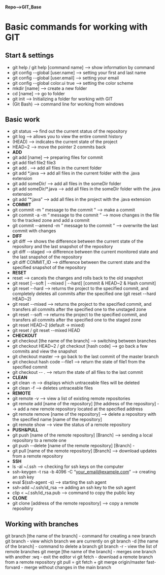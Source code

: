 #### Repo-->GIT_Base

# Basic commands for working with GIT

## Start & settings
+ git help / git help [command name] --> show information by command
+ git config --global [user.name] --> setting your first and last name
+ git config --global [user.email] --> setting your email
+ git config --global color.ui true --> setting the color scheme
+ mkdir [name] --> create a new folder
+ cd [name] --> go to folder
+ git init --> Initializing a folder for working with GIT
+ (Git Bash) --> command line for working from windows

## Basic work
+ git status --> find out the current status of the repository
+ git log --> allows you to view the entire commit history
+ (HEAD) --> indicates the current state of the project
+ HEAD~2 --> move the pointer 2 commits back
+ __ADD__
+ git add [name] --> preparing files for commit
+ git add file1 file2 file3
+ git add . --> add all files in the current folder
+ git add *.java --> add all files in the current folder with the .java extension
+ git add someDir/ --> add all files in the someDir folder
+ git add someDir/*.java --> add all files in the someDir folder with the .java extension
+ git add ”*.java” --> add all files in the project with the .java extension
+ __COMMIT__
+ git commit -m ” message to the commit ” --> make a commit
+ git commit -a -m ” message to the commit ” --> move changes in the file to the tracked zone and add a commit
+ git commit --amend -m ” message to the commit ” --> overwrite the last commit with changes
+ __DIFF__
+ git diff --> shows the difference between the current state of the repository and the last snapshot of the repository
+ git diff --staged --> difference between the current monitored state and the last snapshot of the repository
+ git diff COMMIT_ID --> difference between the current state and the specified snapshot of the repository
+ __RESET__
+ reset --> cancels the changes and rolls back to the old snapshot
+ git reset [--soft | --mixed | --hard] [commit & HEAD~2 & Hash commit]
+ git reset --hard --> returns the project to the specified commit, and completely deletes all commits after the specified one (git reset --hard HEAD~2)
+ git reset --mixed --> returns the project to the specified commit, and transfers all commits after the specified one to the unstaged zone
+ git reset --soft --> returns the project to the specified commit, and transfers all commits after the specified one to the staged zone
+ git reset HEAD~2 (default -> mixed)
+ git reset / git reset --mixed HEAD
+ __CHECKOUT__
+ git checkout [the name of the branch] --> switching between branches
+ git checkout HEAD~2 / git checkout [hash code] --> go back a few commits and view the snapshot
+ git checkout master --> go back to the last commit of the master branch
+ git checkout hash code --file1 --> return the state of file1 from the specified commit
+ git checkout -- . --> return the state of all files to the last commit
+ __CLEAN__
+ git clean -n --> displays which untraceable files will be deleted
+ git clean -f --> deletes untraceable files
+ __REMOTE__
+ git remote -v --> view a list of existing remote repositories
+ git remote add [name of the repository] [the address of the repository] --> add a new remote repository located at the specified address
+ git remote remove [name of the repository] --> delete a repository with the specified name [name of the repository] 
+ git remote show --> view the status of a remote repository
+ __PUSH&PULL__
+ git push [name of the remote repository] [Branch] --> sending a local repository to a remote one
+ git push --delete  [name of the remote repository] [Branch] - 
+ git pull [name of the remote repository] [Branch] --> download updates from a remote repository 
+ __SSH__
+ ls -al ~/.ssh --> checking for ssh keys on the computer
+ ssh-keygen -t rsa -b 4096 -C “your_email@example.com” --> creating an ssh key
+ eval $(ssh-agent -s) --> starting the ssh agent
+ ssh-add ~/.ssh/id_rsa --> adding an ssh key to the ssh agent
+ clip < ~/.ssh/id_rsa.pub --> command to copy the public key
+ __CLONE__
+ git clone [address of the remote repository] --> copy a remote repository

## Working with branches




git branch [the name of the branch] - command for creating a new branch
git branch - view which branch we are currently on
git branch -d [the name of the branch] - command to delete a branch
git branch -r - view the list of remote branches
git merge [the name of the branch] - merges one branch with another
:wq - exit the editor vi
git fetch - download a remote branch from a remote repository
git pull = git fetch + git merge origin/master
fast-forvard - merge without changes in the main branch
